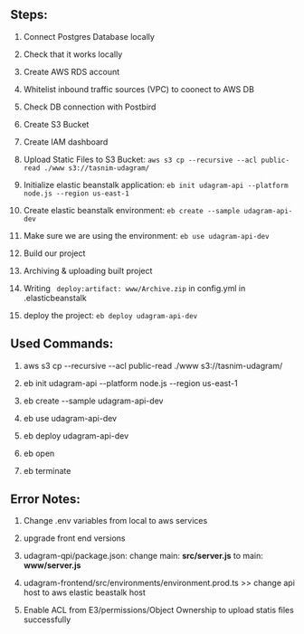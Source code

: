 ## Steps:

1. Connect Postgres Database locally

2. Check that it works locally

3. Create AWS RDS account

4. Whitelist inbound traffic sources (VPC) to coonect to AWS DB

5. Check DB connection with Postbird

6. Create S3 Bucket

7. Create IAM dashboard

8. Upload Static Files to S3 Bucket: ``` aws s3 cp --recursive --acl public-read ./www s3://tasnim-udagram/ ```

9. Initialize elastic beanstalk application: ``` eb init udagram-api --platform node.js --region us-east-1 ```

10. Create elastic beanstalk environment: ``` eb create --sample udagram-api-dev ```

11. Make sure we are using the environment: ``` eb use udagram-api-dev ```

12. Build our project

13. Archiving & uploading built project

14. Writing ``` deploy:artifact: www/Archive.zip``` in config.yml in .elasticbeanstalk

15. deploy the project: ``` eb deploy udagram-api-dev ```


## Used Commands:

1. aws s3 cp --recursive --acl public-read ./www s3://tasnim-udagram/

2. eb init udagram-api --platform node.js --region us-east-1

3. eb create --sample udagram-api-dev

4. eb use udagram-api-dev

5. eb deploy udagram-api-dev

6. eb open

7. eb terminate


## Error Notes:

1. Change .env variables from local to aws services

2. upgrade front end versions

3. udagram-qpi/package.json: change main: **src/server.js** to main: **www/server.js**

4. udagram-frontend/src/environments/environment.prod.ts >> change api host to aws elastic beastalk host

5. Enable ACL from E3/permissions/Object Ownership to upload statis files successfully


